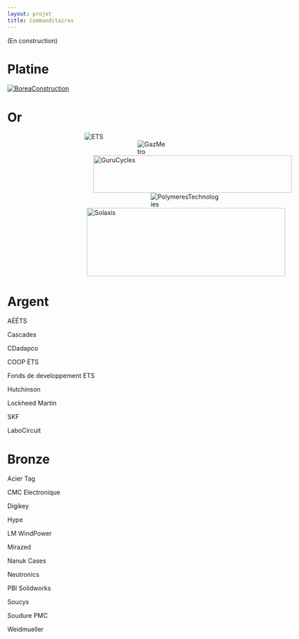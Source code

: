 ```yaml
---
layout: projet
title: Commanditaires
---
```


(En construction)


Platine
==

<a href="http://www.boreaconstruction.com">
<img borders="0" src="http://i.imgur.com/1fENIxv.png" alt="BoreaConstruction"></a>



Or
==


<img borders="0" src="http://www.etsmtl.ca/ETS/media/Prive/Accueil/logo_ets.png" hspace="175" alt="ETS">



<img borders="0" src="http://igienico.ca/clients/logo_client_gazmetro.jpg" hspace="295" alt="GazMetro">



<img borders="0" src="http://momentcyclesport.com/images/library/site/guru_banner2_bg_08_p.jpg" hspace="195" width="450" height="85" alt="GuruCycles">



<img borders="0" src="http://repertoiremci.com/files/formidable/logo2-200x140.png" hspace= "325" alt="PolymeresTechnologies">



<img borders="0" src="http://mecano.gme.usherbrooke.ca/~vue/images/logo_commanditaires/logo%20solaxis.PNG" hspace="180" width="450" height="155" alt="Solaxis">



Argent
======
AÉÉTS

Cascades

CDadapco

COOP ÉTS

Fonds de developpement ETS

Hutchinson

Lockheed Martin

SKF

LaboCircuit

Bronze
======
Acier Tag

CMC Electronique

Digikey

Hype

LM WindPower

Mirazed

Nanuk Cases

Neutronics

PBI Solidworks

Soucys

Soudure PMC

Weidmueller
